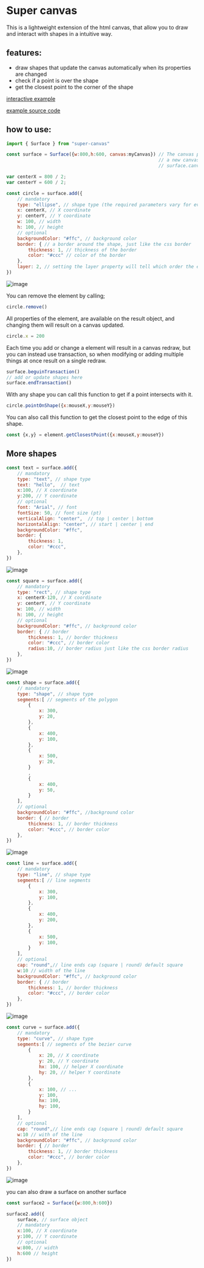 # Super canvas
This is a lightweight extension of the html canvas, that allow you to draw and interact with shapes in a intuitive way.

## features: 
- draw shapes that update the canvas automatically when its properties are changed
- check if a point is over the shape
- get the closest point to the corner of the shape

[interactive example](https://thiago099.github.io/super-canvas-example/)

[example source code](https://github.com/Thiago099/super-canvas-example)


## how to use: 
```js
import { Surface } from "super-canvas"

const surface = Surface({w:800,h:600, canvas:myCanvas}) // The canvas parameter is optional, if it is not passed
                                                        // a new canvas will be created and available trough
                                                        // surface.canvas

var centerX = 800 / 2;
var centerY = 600 / 2;

const circle = surface.add({
    // mandatory
    type: "ellipse", // shape type (the required parameters vary for every shape type, most of the optional are valid to all shape types)
    x: centerX, // X coordinate
    y: centerY, // Y coordinate
    w: 100, // width
    h: 100, // height
    // optional
    backgroundColor: "#ffc", // background color
    border: { // a border around the shape, just like the css border
        thickness: 1, // thickness of the border
        color: "#ccc" // color of the border
    },
    layer: 2, // setting the layer property will tell which order the elements should be rendered
})
```

![image](https://github.com/Thiago099/super-canvas/assets/66787043/9e8a5e59-a646-49f4-8259-6c39f31fecd0)


You can remove the element by calling;
```js
circle.remove()
```

All properties of the element, are available on the result object,
and changing them will result on a canvas updated.
```js
circle.x = 200
```

Each time you add or change a element will result in a canvas redraw, but you can instead use transaction, so when
modifying or adding multiple things at once result on a single redraw.
```js
surface.beguinTransaction()
// add or update shapes here
surface.endTransaction()
```

With any shape you can call this function to get if a point intersects with it.
```js
circle.pointOnShape({x:mouseX,y:mouseY})
```

You can also call this function to get the closest point to the edge of this shape.
```js
const {x,y} = element.getClosestPoint({x:mouseX,y:mouseY})
```
## More shapes

```js
const text = surface.add({
    // mandatory
    type: "text", // shape type
    text: "hello",  // text
    x:100, // X coordinate
    y:200, // Y coordinate
    // optional
    font: "Arial", // font
    fontSize: 50, // font size (pt)
    verticalAlign: "center",  // top | center | bottom
    horizontalAlign: "center", // start | center | end
    backgroundColor: "#ffc",
    border: {
        thickness: 1,
        color: "#ccc",
    },
})
```
![image](https://github.com/Thiago099/super-canvas/assets/66787043/9e2e318b-f982-4b9c-a2d1-064bca54586a)

```js
const square = surface.add({
    // mandatory
    type: "rect", // shape type
    x: centerX-120, // X coordinate
    y: centerY, // Y coordinate
    w: 100, // width
    h: 100, // height
    // optional
    backgroundColor: "#ffc", // background color
    border: { // border
        thickness: 1, // border thickness
        color: "#ccc", // border color
        radius:10, // border radius just like the css border radius
    },
})
```
![image](https://github.com/Thiago099/super-canvas/assets/66787043/3dcca37d-6e3d-4ef8-aaff-62ca39b5a1f6)

```js
const shape = surface.add({
    // mandatory
    type: "shape", // shape type
    segments:[ // segments of the polygon
        {
            x: 300,
            y: 20,
        },
        {
            x: 400,
            y: 100,
        },
        {
            x: 500,
            y: 20,
        }
        ,
        {
            x: 400,
            y: 50,
        }
    ],
    // optional
    backgroundColor: "#ffc", //background color
    border: { // border
        thickness: 1, // border thickness
        color: "#ccc", // border color
    },
})
```
![image](https://github.com/Thiago099/super-canvas/assets/66787043/f84891bb-a7b0-4af2-a587-d40d87103387)
```js
const line = surface.add({
    // mandatory
    type: "line", // shape type
    segments:[ // line segments
        {
            x: 300,
            y: 100,
        },
        {
            x: 400,
            y: 200,
        },
        {
            x: 500,
            y: 100,
        }
    ],
    // optional
    cap: "round",// line ends cap (square | round) default square
    w:10 // width of the line
    backgroundColor: "#ffc", // background color
    border: { // border
        thickness: 1, // border thickness
        color: "#ccc", // border color
    },
})
```
![image](https://github.com/Thiago099/super-canvas/assets/66787043/c47fc6a9-7157-4ddb-8bd7-2b45129971c6)

```js
const curve = surface.add({
    // mandatory
    type: "curve", // shape type
    segments:[ // segments of the bezier curve
        {
            x: 20, // X coordinate
            y: 20, // Y coordinate
            hx: 100, // helper X coordinate
            hy: 20, // helper Y coordinate
        },
        {
            x: 100, // ...
            y: 100,
            hx: 100,
            hy: 100,
        }
    ],
    // optional
    cap: "round",// line ends cap (square | round) default square
    w:10 // with of the line
    backgroundColor: "#ffc", // background color
    border: { // border
        thickness: 1, // border thickness
        color: "#ccc", // border color
    },
})
```

![image](https://github.com/Thiago099/super-canvas/assets/66787043/5620f0eb-91bb-4bb2-85dd-4ac0677626a2)

you can also draw a surface on another surface
```js
const surface2 = Surface({w:800,h:600})

surface2.add({
    surface, // surface object
    // mandatory
    x:100, // X coordinate
    y:100, // Y coordinate
    // optional
    w:800, // width
    h:600 // height
})

```

